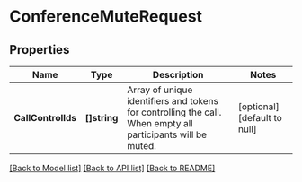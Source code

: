 # ConferenceMuteRequest

## Properties
Name | Type | Description | Notes
------------ | ------------- | ------------- | -------------
**CallControlIds** | **[]string** | Array of unique identifiers and tokens for controlling the call. When empty all participants will be muted. | [optional] [default to null]

[[Back to Model list]](../README.md#documentation-for-models) [[Back to API list]](../README.md#documentation-for-api-endpoints) [[Back to README]](../README.md)


